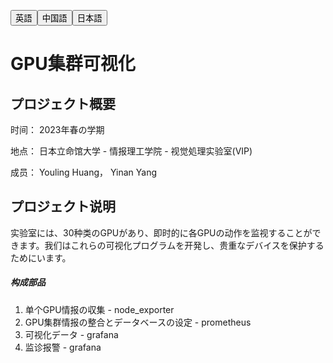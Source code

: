 <a hreaf="README.md"><button align="right">英語</button></a><a hreaf="README_CN.md"><button align="right">中国語</button></a><a hreaf="README_JP.md"><button align="right">日本語</button></a>

# GPU集群可视化



## プロジェクト概要

时间： 2023年春の学期

地点： 日本立命馆大学 - 情报理工学院 - 视觉処理实验室(VIP)

成员： Youling Huang， Yinan Yang

## プロジェクト说明

实验室には、30种类のGPUがあり、即时的に各GPUの动作を监视することができます。我们はこれらの可视化プログラムを开発し、贵重なデバイスを保护するためにいます。

##### 构成部品

1. 单个GPU情报の収集 - node_exporter
2. GPU集群情报の整合とデータベースの设定 - prometheus
3. 可视化データ - grafana
4. 监诊报警 - grafana
